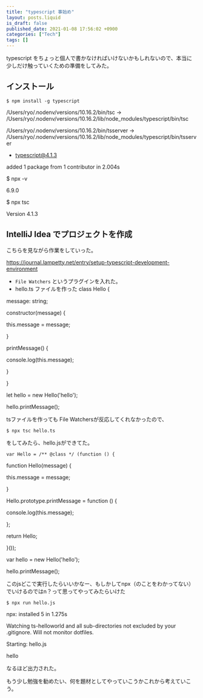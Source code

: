```yaml
---
title: "typescript 事始め"
layout: posts.liquid
is_draft: false
published_date: 2021-01-08 17:56:02 +0900
categories: ["Tech"]
tags: []
---
```


typescript をちょっと個人で書かなければいけないかもしれないので、本当に少しだけ触っていくための準備をしてみた。

## インストール
    $ npm install -g typescript

/Users/ryo/.nodenv/versions/10.16.2/bin/tsc -\> /Users/ryo/.nodenv/versions/10.16.2/lib/node\_modules/typescript/bin/tsc

/Users/ryo/.nodenv/versions/10.16.2/bin/tsserver -\> /Users/ryo/.nodenv/versions/10.16.2/lib/node\_modules/typescript/bin/tsserver

+ typescript@4.1.3

added 1 package from 1 contributor in 2.004s

$ npx -v

6.9.0

$ npx tsc

Version 4.1.3

## IntelliJ Idea でプロジェクトを作成
こちらを見ながら作業をしていった。

https://journal.lampetty.net/entry/setup-typescript-development-environment

- `File Watchers` というプラグインを入れた。
- hello.ts ファイルを作った
    class Hello {

message: string;

constructor(message) {

this.message = message;

}

printMessage() {

console.log(this.message);

}

}

let hello = new Hello('hello');

hello.printMessage();

tsファイルを作っても File Watchersが反応してくれなかったので、

    $ npx tsc hello.ts

をしてみたら、hello.jsができてた。

    var Hello = /** @class */ (function () {

function Hello(message) {

this.message = message;

}

Hello.prototype.printMessage = function () {

console.log(this.message);

};

return Hello;

}());

var hello = new Hello('hello');

hello.printMessage();

このjsどこで実行したらいいかなー、もしかしてnpx（のことをわかってない）でいけるのではn？って思ってやってみたらいけた

    $ npx run hello.js

npx: installed 5 in 1.275s

Watching ts-helloworld and all sub-directories not excluded by your .gitignore. Will not monitor dotfiles.

Starting: hello.js

hello

なるほど出力された。

もう少し勉強を勧めたい、何を題材としてやっていこうかこれから考えていこう。


